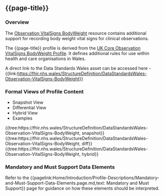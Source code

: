<div class="warning"><span class="ImplementWarn"></span></div>

## {{page-title}}

### Overview
The [Observation VitalSigns BodyWeight](https://www.hl7.org/fhir/r4/observation.html) resource contains additional support for recording body weight vital signs for clinical observations.

The {{page-title}} profile is derived from the [UK Core Observation VitalSigns BodyWeight Profile](https://simplifier.net/guide/UK-Core-Implementation-Guide-STU3-Sequence/Home/ProfilesandExtensions/Profile-UKCore-Observation-VitalSigns-BodyWeight?version=current). It defines additional rules for use within health and care organisations in Wales.

A direct link to the Data Standards Wales asset can be accessed here - {{link:https://fhir.nhs.wales/StructureDefinition/DataStandardsWales-Observation-VitalSigns-BodyWeight}}


### Formal Views of Profile Content
<div class="tab-wrap">
  <ul class="tab-head">
    <li class="tablink tab-active" onclick="openCity(this,'tabsnap')" data-target="tabsnap">
      Snapshot View
    </li>
    <li class="tablink" onclick="openCity(this,'tabdiff')" data-target="tabdiff">
      Differential View
    </li>
    <li class="tablink" onclick="openCity(this,'tabhybrid')" data-target="tabhybrid">
      Hybrid View
    </li>
    <li class="tablink" onclick="openCity(this,'tabeg')" data-target="tabeg">
      Examples
    </li>     
  </ul>
  <div class="tab-main">
    <div id="tabsnap" class="tabcontent active">      
      {{tree:https://fhir.nhs.wales/StructureDefinition/DataStandardsWales-Observation-VitalSigns-BodyWeight, snapshot}}
    </div>
    <div id="tabdiff" class="tabcontent">
      {{tree:https://fhir.nhs.wales/StructureDefinition/DataStandardsWales-Observation-VitalSigns-BodyWeight, diff}}
  </div>
    <div id="tabhybrid" class="tabcontent">
      {{tree:https://fhir.nhs.wales/StructureDefinition/DataStandardsWales-Observation-VitalSigns-BodyWeight, hybrid}}
  </div>
  <div id="tabeg" class="tabcontent">
  </div>   
</div>

### Mandatory and Must Support Data Elements
Refer to the {{pagelink:Home/Introduction/Profile-Descriptions/Mandatory-and-Must-Support-Data-Elements.page.md,text: Mandatory and Must Support}} page for guidance on how these elements should be interpreted.